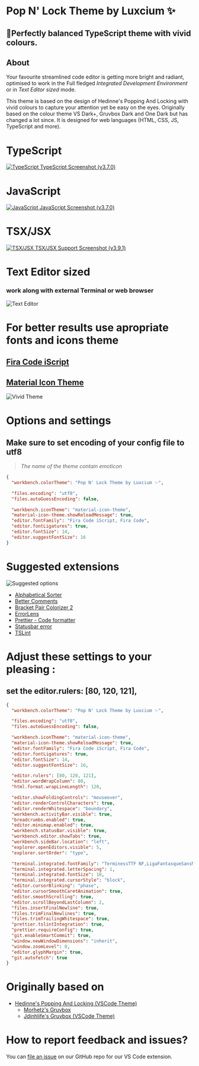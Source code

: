 # Pop N' Lock Theme by Luxcium ✨

## 🐲Perfectly balanced TypeScript theme with vivid colours.

## About

Your favourite streamlined code editor is getting more bright and radiant, optimised to work in the Full fledged _Integrated Development Environment_ or in _Text Editor sized_ mode.

This theme is based on the design of Hedinne's Popping And Locking with vivid colours to capture your attention yet be easy on the eyes. Originally based on the colour theme VS Dark+, Gruvbox Dark and
One Dark but has changed a lot since. It is designed for web languages (HTML,
CSS, JS, TypeScript and more).

# TypeScript

[![TypeScript](https://raw.githubusercontent.com/luxcium/pop-n-lock-theme-vscode/master/images/v3.7.0/TS1.png) TypeScript Screenshot (v3.7.0)](https://raw.githubusercontent.com/luxcium/pop-n-lock-theme-vscode/master/images/v3.7.0/TS2.png)

# JavaScript

[![JavaScript](https://raw.githubusercontent.com/luxcium/pop-n-lock-theme-vscode/master/images/v3.7.0/JS1.png) JavaScript Screenshot (v3.7.0)](https://raw.githubusercontent.com/luxcium/pop-n-lock-theme-vscode/master/images/v3.7.0/JS2.png)

# TSX/JSX

[![TSX/JSX](https://raw.githubusercontent.com/luxcium/pop-n-lock-theme-vscode/master/images/v3.9.1/TSX-JSX.png) TSX/JSX Support Screenshot (v3.9.1)](https://raw.githubusercontent.com/luxcium/pop-n-lock-theme-vscode/master/images/v3.9.1/TSX-JSX.png)

# **Text Editor sized**

### work along with external Terminal or web browser

![Text Editor](https://raw.githubusercontent.com/luxcium/pop-n-lock-theme-vscode/master/images/Screenshots2.png)

# **For better results use apropriate fonts and icons theme**

## [Fira Code iScript](https://github.com/kencrocken/FiraCodeiScript)

## [Material Icon Theme](https://marketplace.visualstudio.com/items?itemName=PKief.material-icon-theme)

![Vivid Theme](https://raw.githubusercontent.com/luxcium/pop-n-lock-theme-vscode/master/images/main-screenshot.png)

# **Options and settings**

## **Make sure to set encoding of your config file to utf8**

> _The name of the theme contain emoticon_

```JSON
{
  "workbench.colorTheme": "Pop N' Lock Theme by Luxcium ✨",

  "files.encoding": "utf8",
  "files.autoGuessEncoding": false,

  "workbench.iconTheme": "material-icon-theme",
  "material-icon-theme.showReloadMessage": true,
  "editor.fontFamily": "Fira Code iScript, Fira Code",
  "editor.fontLigatures": true,
  "editor.fontSize": 14,
  "editor.suggestFontSize": 16
}
```

# **Suggested extensions**

![Suggested options](https://raw.githubusercontent.com/luxcium/pop-n-lock-theme-vscode/master/images/Screenshots4.png)

- [Alphabetical Sorter](https://marketplace.visualstudio.com/items?itemName=ue.alphabetical-sorter)
- [Better Comments](https://marketplace.visualstudio.com/items?itemName=aaron-bond.better-comments)
- [Bracket Pair Colorizer 2](https://marketplace.visualstudio.com/items?itemName=CoenraadS.bracket-pair-colorizer-2)
- [ErrorLens](https://marketplace.visualstudio.com/items?itemName=PhilHindle.errorlens)
- [Prettier - Code formatter](https://marketplace.visualstudio.com/items?itemName=esbenp.prettier-vscode)
- [Statusbar error](https://marketplace.visualstudio.com/items?itemName=JoeBerria.statusbarerror)
- [TSLint](https://marketplace.visualstudio.com/items?itemName=ms-vscode.vscode-typescript-tslint-plugin)

# **Adjust these settings to your pleasing :**

## set the editor.rulers: [80, 120, 121],

```json
{
  "workbench.colorTheme": "Pop N' Lock Theme by Luxcium ✨",

  "files.encoding": "utf8",
  "files.autoGuessEncoding": false,

  "workbench.iconTheme": "material-icon-theme",
  "material-icon-theme.showReloadMessage": true,
  "editor.fontFamily": "Fira Code iScript, Fira Code",
  "editor.fontLigatures": true,
  "editor.fontSize": 14,
  "editor.suggestFontSize": 16,

  "editor.rulers": [80, 120, 121],
  "editor.wordWrapColumn": 80,
  "html.format.wrapLineLength": 120,

  "editor.showFoldingControls": "mouseover",
  "editor.renderControlCharacters": true,
  "editor.renderWhitespace": "boundary",
  "workbench.activityBar.visible": true,
  "breadcrumbs.enabled": true,
  "editor.minimap.enabled": true,
  "workbench.statusBar.visible": true,
  "workbench.editor.showTabs": true,
  "workbench.sideBar.location": "left",
  "explorer.openEditors.visible": 5,
  "explorer.sortOrder": "type",

  "terminal.integrated.fontFamily": "TerminessTTF NF,LigaFantasqueSansMono,MesloLGL Nerd Font,CQ Mono,Fira Code",
  "terminal.integrated.letterSpacing": 1,
  "terminal.integrated.fontSize": 18,
  "terminal.integrated.cursorStyle": "block",
  "editor.cursorBlinking": "phase",
  "editor.cursorSmoothCaretAnimation": true,
  "editor.smoothScrolling": true,
  "editor.scrollBeyondLastColumn": 2,
  "files.insertFinalNewline": true,
  "files.trimFinalNewlines": true,
  "files.trimTrailingWhitespace": true,
  "prettier.tslintIntegration": true,
  "prettier.requireConfig": true,
  "git.enableSmartCommit": true,
  "window.newWindowDimensions": "inherit",
  "window.zoomLevel": 0,
  "editor.glyphMargin": true,
  "git.autofetch": true
}
```

# Originally based on

- [Hedinne's Popping And Locking (VSCode Theme)](https://github.com/hedinne/popping-and-locking-vscode)
  - [Morhetz's Gruvbox](https://github.com/morhetz/gruvbox)
  - [Jdinhlife's Gruvbox (VSCode Theme)](https://github.com/jdinhlife/vscode-theme-gruvbox)

# How to report feedback and issues?

You can [file an issue](https://github.com/luxcium/pop-n-lock-theme-vscode/issues) on our GitHub repo for our VS Code extension.
